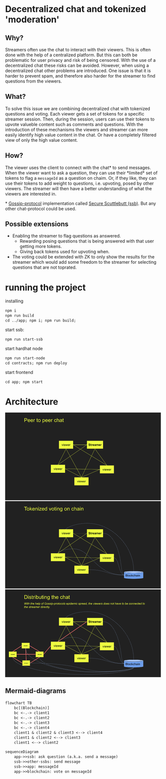 # Decentralized chat and tokenized 'moderation'

## Why?

Streamers often use the chat to interact with their viewers. This is often done with the help of a centralized platform. But this can both be problematic for user privacy and risk of being censored. With the use of a decentralized chat these risks can be avoided.
However, when using a decentralized chat other problems are introduced. One issue is that it is harder to prevent spam, and therefore also harder for the streamer to find questions from the viewers.

## What?

To solve this issue we are combining decentralized chat with tokenized questions and voting. Each viewer gets a set of tokens for a specific streamer session. Then, during the session, users can use their tokens to upvote valueble content such as comments and questions. With the introduction of these mechanisms the viewers and streamer can more easily identify high value content in the chat. Or have a completely filtered view of only the high value content.

## How?

The viewer uses the client to connect with the chat* to send messages. When the viewer want to ask a question, they can use their *limited\* set of tokens to flag a `messageId` as a question on chaim. Or, if they like, they can use their tokens to add weight to questions, i.e. upvoting, posed by other viewers. The streamer will then have a better understanding of what the viewers are interested in.

\* [Gossip-protocol](https://en.wikipedia.org/wiki/Gossip_protocol) implementation called [Secure Scuttlebutt (ssb)](https://github.com/ssbc/ssb-server). But any other chat-protocol could be used.

## Possible extensions

- Enabling the streamer to flag questions as answered.
  - Rewarding posing questions that is being answered with that user getting more tokens.
  - Giving back tokens used for upvoting when.
- The voting could be extended with ZK to only show the results for the streamer which would add some freedom to the streamer for selecting questions that are not toprated.

# running the project

installing
```
npm i
npm run build
cd ../app; npm i; npm run build;
```
start ssb:
```
npm run start-ssb
```
start hardhat node
```
npm run start-node
cd contracts; npm run deploy
```
start frontend
```
cd app; npm start
```

# Architecture

![p2p-chat](./assets/p2p.png)
![blockchain](./assets/blockchain.png)
![ditributing](./assets/distributing.png)

## Mermaid-diagrams
```mermaid
flowchart TB
    bc[(Blockchain)]
    bc <-.-> client1
    bc <-.-> client2
    bc <-.-> client3
    bc <-.-> client4
    client1 & client2 & client3 <--> client4
    client1 & client2 <--> client3
    client1 <--> client2
```
```mermaid
sequenceDiagram
    app->>ssb: ask question (a.k.a. send a message)
    ssb->>other-ssbs: send message
    ssb->>app: messageId
    app->>blockchain: vote on messageId
```
